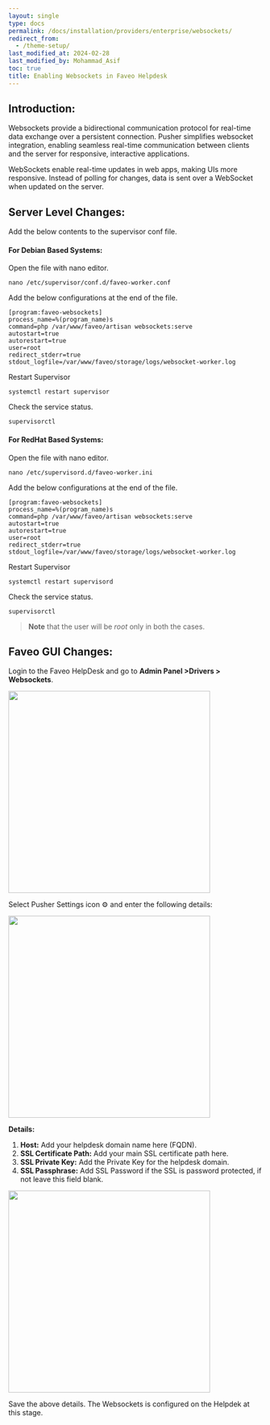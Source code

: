 ```yaml
---
layout: single
type: docs
permalink: /docs/installation/providers/enterprise/websockets/
redirect_from:
  - /theme-setup/
last_modified_at: 2024-02-28
last_modified_by: Mohammad_Asif
toc: true
title: Enabling Websockets in Faveo Helpdesk
---
```

## Introduction:

Websockets provide a bidirectional communication protocol for real-time data exchange over a persistent connection. Pusher simplifies websocket integration, enabling seamless real-time communication between clients and the server for responsive, interactive applications.

WebSockets enable real-time updates in web apps, making UIs more responsive. Instead of polling for changes, data is sent over a WebSocket when updated on the server.

## Server Level Changes:
Add the below contents to the supervisor conf file.

#### For Debian Based Systems:

Open the file with nano editor.

```
nano /etc/supervisor/conf.d/faveo-worker.conf
```

Add the below configurations at the end of the file.

```
[program:faveo-websockets]
process_name=%(program_name)s
command=php /var/www/faveo/artisan websockets:serve
autostart=true
autorestart=true
user=root
redirect_stderr=true
stdout_logfile=/var/www/faveo/storage/logs/websocket-worker.log
```

Restart Supervisor

```
systemctl restart supervisor
```

Check the service status.

```
supervisorctl
```

#### For RedHat Based Systems:

Open the file with nano editor.


```
nano /etc/supervisord.d/faveo-worker.ini
```

Add the below configurations at the end of the file.

```
[program:faveo-websockets]
process_name=%(program_name)s
command=php /var/www/faveo/artisan websockets:serve
autostart=true
autorestart=true
user=root
redirect_stderr=true
stdout_logfile=/var/www/faveo/storage/logs/websocket-worker.log
```

Restart Supervisor

```
systemctl restart supervisord
```

Check the service status.

```
supervisorctl
```

> **Note** that the user will be *root* only in both the cases.

## Faveo GUI Changes:

Login to the Faveo HelpDesk and go to **Admin Panel >Drivers > Websockets**.

<img src="https://raw.githubusercontent.com/ladybirdweb/faveo-server-images/master/_docs/installation/providers/enterprise/GUI-images/websockets.png" alt="" style=" width:400px ; height:auto">

Select Pusher Settings icon ⚙️ and enter the following details:

<img src="https://raw.githubusercontent.com/ladybirdweb/faveo-server-images/master/_docs/installation/providers/enterprise/GUI-images/websockets1.png" alt="" style=" width:400px ; height:auto">

**Details:**

1. **Host:**  Add your helpdesk domain name here (FQDN).
2. **SSL Certificate Path:**  Add your main SSL certificate path here.
3. **SSL Private Key:**  Add the Private Key for the helpdesk domain.
4. **SSL Passphrase:** Add SSL Password if the SSL is password protected, if not leave this field blank.

<img src="https://raw.githubusercontent.com/ladybirdweb/faveo-server-images/master/_docs/installation/providers/enterprise/GUI-images/websockets2.png" alt="" style=" width:400px ; height:auto">

Save the above details. The Websockets is configured on the Helpdek at this stage.
